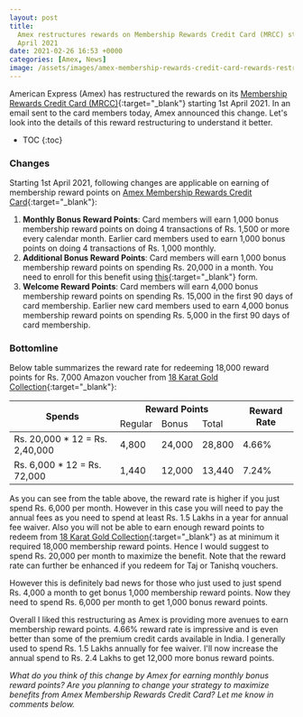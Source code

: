 ```yaml
---
layout: post
title:
  Amex restructures rewards on Membership Rewards Credit Card (MRCC) starting
  April 2021
date: 2021-02-26 16:53 +0000
categories: [Amex, News]
image: /assets/images/amex-membership-rewards-credit-card-rewards-restructuring-april-2021.jpg
---
```


American Express (Amex) has restructured the rewards on its [Membership Rewards Credit Card (MRCC)](/american-express-membership-rewards-credit-card-mrcc-review/){:target="\_blank"} starting 1st April 2021. In an email sent to the card members today, Amex announced this change. Let's look into the details of this reward restructuring to understand it better.

<!-- prettier-ignore -->
* TOC
{:toc}

### Changes

Starting 1st April 2021, following changes are applicable on earning of membership reward points on [Amex Membership Rewards Credit Card](/american-express-membership-rewards-credit-card-mrcc-review/){:target="\_blank"}:

1. **Monthly Bonus Reward Points**: Card members will earn 1,000 bonus membership reward points on doing 4 transactions of Rs. 1,500 or more every calendar month. Earlier card members used to earn 1,000 bonus points on doing 4 transactions of Rs. 1,000 monthly.
2. **Additional Bonus Reward Points**: Card members will earn 1,000 bonus membership reward points on spending Rs. 20,000 in a month. You need to enroll for this benefit using [this](https://iforms.americanexpress.com/iFormsSecure/un/iforms.do?cuid=enrollment_en_IN&evtsrc=link&evttype=0&campaignId=Spend%20Linked%201000%20MR%20Points%20on%20Membership%20Rewards%20Credit%20Card&TermsCondition=https://www.americanexpress.com/content/dam/amex/in/benefits/MRCC_Benefit_Terms_conditions.pdf){:target="\_blank"} form.
3. **Welcome Reward Points**: Card members will earn 4,000 bonus membership reward points on spending Rs. 15,000 in the first 90 days of card membership. Earlier new card members used to earn 4,000 bonus membership reward points on spending Rs. 5,000 in the first 90 days of card membership.

### Bottomline

Below table summarizes the reward rate for redeeming 18,000 reward points for Rs. 7,000 Amazon voucher from [18 Karat Gold Collection](/amex-gold-collection-introduction-of-taj-vouchers-devaluation-for-amazon-vouchers-statement-credit/){:target="\_blank"}:

<table class="table" style="display: block;overflow-x: auto;">
<thead class="thead-dark">
 <tr>
   <th rowspan="2">Spends</th>
   <th colspan="3">Reward Points</th>
   <th rowspan="2">Reward Rate</th>
 </tr>
 <tr>
   <td>Regular</td>
   <td>Bonus</td>
   <td>Total</td>
 </tr>
</thead>
<tbody>
 <tr>
   <td>Rs. 20,000 * 12 = Rs. 2,40,000</td>
   <td>4,800</td>
   <td>24,000</td>
   <td>28,800</td>
   <td>4.66%</td>
 </tr>
 <tr>
   <td>Rs. 6,000 * 12 = Rs. 72,000</td>
   <td>1,440</td>
   <td>12,000</td>
   <td>13,440</td>
   <td>7.24%</td>
 </tr>
</tbody>
</table>
 
As you can see from the table above, the reward rate is higher if you just spend Rs. 6,000 per month. However in this case you will need to pay the annual fees as you need to spend at least Rs. 1.5 Lakhs in a year for annual fee waiver. Also you will not be able to earn enough reward points to redeem from [18 Karat Gold Collection](/amex-gold-collection-introduction-of-taj-vouchers-devaluation-for-amazon-vouchers-statement-credit/){:target="\_blank"} as at minimum it required 18,000 membership reward points. Hence I would suggest to spend Rs. 20,000 per month to maximize the benefit. Note that the reward rate can further be enhanced if you redeem for Taj or Tanishq vouchers.
 
However this is definitely bad news for those who just used to just spend Rs. 4,000 a month to get bonus 1,000 membership reward points. Now they need to spend Rs. 6,000 per month to get 1,000 bonus reward points.
 
Overall I liked this restructuring as Amex is providing more avenues to earn membership reward points. 4.66% reward rate is impressive and is even better than some of the premium credit cards available in India. I generally used to spend Rs. 1.5 Lakhs annually for fee waiver. I'll now increase the annual spend to Rs. 2.4 Lakhs to get 12,000 more bonus reward points.
 
_What do you think of this change by Amex for earning monthly bonus reward points? Are you planning to change your strategy to maximize benefits from Amex Membership Rewards Credit Card? Let me know in comments below._
